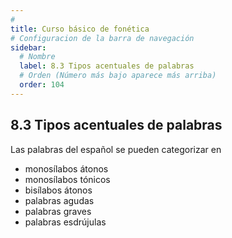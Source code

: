 ```yaml
---
# 
title: Curso básico de fonética
# Configuracion de la barra de navegación
sidebar:
  # Nombre
  label: 8.3 Tipos acentuales de palabras
  # Orden (Número más bajo aparece más arriba)
  order: 104
---
```

## 8.3 Tipos acentuales de palabras

Las palabras del español se pueden categorizar en 

- monosílabos átonos
- monosílabos tónicos
- bisílabos átonos
- palabras agudas
- palabras graves
- palabras esdrújulas

  
